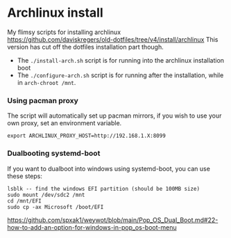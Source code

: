 # Archlinux install

My flimsy scripts for installing archlinux https://github.com/daviskregers/old-dotfiles/tree/v4/install/archlinux
This version has cut off the dotfiles installation part though.

- The `./install-arch.sh` script is for running into the archlinux installation boot
- The `./configure-arch.sh` script is for running after the installation, while in `arch-chroot /mnt`.

### Using pacman proxy

The script will automatically set up pacman mirrors, if you wish to use your own proxy, set an environment variable.

```
export ARCHLINUX_PROXY_HOST=http://192.168.1.X:8099
```

### Dualbooting systemd-boot

If you want to dualboot into windows using systemd-boot, you can use these steps:

```
lsblk -- find the windows EFI partition (should be 100MB size)
sudo mount /dev/sdc2 /mnt
cd /mnt/EFI
sudo cp -ax Microsoft /boot/EFI
```

https://github.com/spxak1/weywot/blob/main/Pop_OS_Dual_Boot.md#22-how-to-add-an-option-for-windows-in-pop_os-boot-menu
